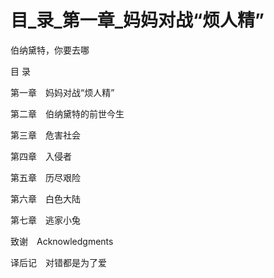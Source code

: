 # 目_录_第一章_妈妈对战“烦人精”

伯纳黛特，你要去哪

目 录

第一章　妈妈对战“烦人精”

第二章　伯纳黛特的前世今生

第三章　危害社会

第四章　入侵者

第五章　历尽艰险

第六章　白色大陆

第七章　逃家小兔

致谢　Acknowledgments

译后记　对错都是为了爱